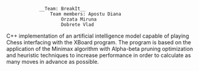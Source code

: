 				__Team: BreakIt__
					Team members: Apostu Diana
						Orzata Miruna
						Dobrete Vlad

C++ implementation of an artificial intelligence model capable of playing Chess interfacing with
the XBoard program. The program is based on the application of the Minimax algorithm with
Alpha-beta pruning optimization and heuristic techniques to increase performance in order to
calculate as many moves in advance as possible.
